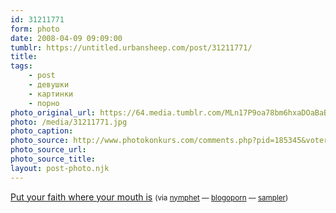 ```yaml
---
id: 31211771
form: photo
date: 2008-04-09 09:09:00
tumblr: https://untitled.urbansheep.com/post/31211771/
title:
tags:
    - post
    - девушки
    - картинки
    - порно
photo_original_url: https://64.media.tumblr.com/MLn17P9oa78bm6hxaDOaBaBw_540.jpg
photo: /media/31211771.jpg
photo_caption: 
photo_source: http://www.photokonkurs.com/comments.php?pid=185345&voteres=0
photo_source_url:
photo_source_title:
layout: post-photo.njk
---
```


<p><a href="http://www.photokonkurs.com/comments.php?pid=185345&amp;voteres=0">Put your faith where your mouth is</a> <small>(via <a href="http://nymphet.tumblr.com/post/31125339">nymphet</a> — <a href="http://www.blogoporno.com/post/30360591">blogoporn</a> — <a href="http://sampler.tumblr.com/post/30349464">sampler</a>)</small></p>
